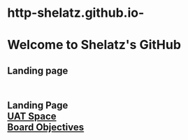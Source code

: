 # http-shelatz.github.io-
<head>

</head>
<h1>Welcome to Shelatz's GitHub</h1>
<body>
    <h2>Landing page<h2>
    <br>
        <a herf="README.md">Landing Page</a><br>
        <a href="UAT Space Program Final.html">UAT Space</a><br>
        <a href="board.html">Board Objectives</a><br>
      
   

